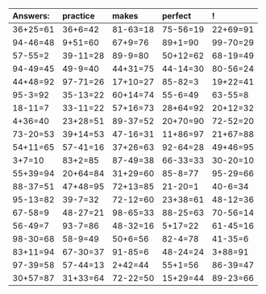 | Answers: | practice | makes | perfect | ! |
| :--- | :--- | :--- | :--- | :--- |
| 36+25=61 | 36+6=42 | 81-63=18 | 75-56=19 | 22+69=91 | 
| 94-46=48 | 9+51=60 | 67+9=76 | 89+1=90 | 99-70=29 | 
| 57-55=2 | 39-11=28 | 89-9=80 | 50+12=62 | 68-19=49 | 
| 94-49=45 | 49-9=40 | 44+31=75 | 44-14=30 | 80-56=24 | 
| 44+48=92 | 97-71=26 | 17+10=27 | 85-82=3 | 19+22=41 | 
| 95-3=92 | 35-13=22 | 60+14=74 | 55-6=49 | 63-55=8 | 
| 18-11=7 | 33-11=22 | 57+16=73 | 28+64=92 | 20+12=32 | 
| 4+36=40 | 23+28=51 | 89-37=52 | 20+70=90 | 72-52=20 | 
| 73-20=53 | 39+14=53 | 47-16=31 | 11+86=97 | 21+67=88 | 
| 54+11=65 | 57-41=16 | 37+26=63 | 92-64=28 | 49+46=95 | 
| 3+7=10 | 83+2=85 | 87-49=38 | 66-33=33 | 30-20=10 | 
| 55+39=94 | 20+64=84 | 31+29=60 | 85-8=77 | 95-29=66 | 
| 88-37=51 | 47+48=95 | 72+13=85 | 21-20=1 | 40-6=34 | 
| 95-13=82 | 39-7=32 | 72-12=60 | 23+38=61 | 48-12=36 | 
| 67-58=9 | 48-27=21 | 98-65=33 | 88-25=63 | 70-56=14 | 
| 56-49=7 | 93-7=86 | 48-32=16 | 5+17=22 | 61-45=16 | 
| 98-30=68 | 58-9=49 | 50+6=56 | 82-4=78 | 41-35=6 | 
| 83+11=94 | 67-30=37 | 91-85=6 | 48-24=24 | 3+88=91 | 
| 97-39=58 | 57-44=13 | 2+42=44 | 55+1=56 | 86-39=47 | 
| 30+57=87 | 31+33=64 | 72-22=50 | 15+29=44 | 89-23=66 | 
